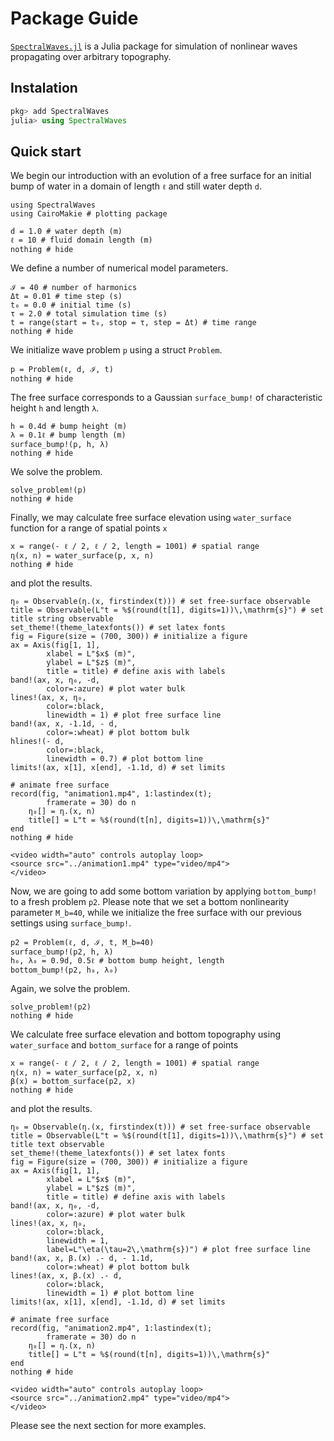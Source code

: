 # Package Guide

[`SpectralWaves.jl`](https://github.com/mcpaprota/SpectralWaves.jl) is a Julia package for simulation of nonlinear waves propagating over arbitrary topography.

## Instalation

```julia
pkg> add SpectralWaves
julia> using SpectralWaves
```

## Quick start

We begin our introduction with an evolution of a free surface for an initial bump of water in a domain of length `ℓ` and still water depth `d`.

```@example 0
using SpectralWaves
using CairoMakie # plotting package

d = 1.0 # water depth (m)
ℓ = 10 # fluid domain length (m)
nothing # hide
```

We define a number of numerical model parameters.

```@example 0
ℐ = 40 # number of harmonics
Δt = 0.01 # time step (s)
t₀ = 0.0 # initial time (s)
τ = 2.0 # total simulation time (s)
t = range(start = t₀, stop = τ, step = Δt) # time range
nothing # hide
```

We initialize wave problem `p` using a struct `Problem`.

```@example 0
p = Problem(ℓ, d, ℐ, t)
nothing # hide
```

The free surface corresponds to a Gaussian `surface_bump!` of characteristic height `h` and length `λ`.

```@example 0
h = 0.4d # bump height (m)
λ = 0.1ℓ # bump length (m)
surface_bump!(p, h, λ)
nothing # hide
```

We solve the problem.

```@example 0
solve_problem!(p)
nothing # hide
```

Finally, we may calculate free surface elevation using `water_surface` function for a range of spatial points `x`

```@example 0
x = range(- ℓ / 2, ℓ / 2, length = 1001) # spatial range
η(x, n) = water_surface(p, x, n)
nothing # hide
```
and plot the results.

```@example 0
η₀ = Observable(η.(x, firstindex(t))) # set free-surface observable
title = Observable(L"t = %$(round(t[1], digits=1))\,\mathrm{s}") # set title string observable
set_theme!(theme_latexfonts()) # set latex fonts
fig = Figure(size = (700, 300)) # initialize a figure
ax = Axis(fig[1, 1], 
        xlabel = L"$x$ (m)", 
        ylabel = L"$z$ (m)",
        title = title) # define axis with labels
band!(ax, x, η₀, -d, 
        color=:azure) # plot water bulk
lines!(ax, x, η₀, 
        color=:black, 
        linewidth = 1) # plot free surface line
band!(ax, x, -1.1d, - d, 
        color=:wheat) # plot bottom bulk
hlines!(- d, 
        color=:black, 
        linewidth = 0.7) # plot bottom line
limits!(ax, x[1], x[end], -1.1d, d) # set limits

# animate free surface
record(fig, "animation1.mp4", 1:lastindex(t);
        framerate = 30) do n
    η₀[] = η.(x, n)
    title[] = L"t = %$(round(t[n], digits=1))\,\mathrm{s}"
end
nothing # hide
```

```@raw html
<video width="auto" controls autoplay loop>
<source src="../animation1.mp4" type="video/mp4">
</video>
```

Now, we are going to add some bottom variation by applying `bottom_bump!` to a fresh problem `p2`. Please note that we set a bottom nonlinearity parameter `M_b=40`, while we initialize the free surface with our previous settings using `surface_bump!`.

```@example 0
p2 = Problem(ℓ, d, ℐ, t, M_b=40)
surface_bump!(p2, h, λ)
h₀, λ₀ = 0.9d, 0.5ℓ # bottom bump height, length
bottom_bump!(p2, h₀, λ₀)
```

Again, we solve the problem.

```@example 0
solve_problem!(p2)
nothing # hide
```

We calculate free surface elevation and bottom topography using `water_surface` and `bottom_surface` for a range of points

```@example 0
x = range(- ℓ / 2, ℓ / 2, length = 1001) # spatial range
η(x, n) = water_surface(p2, x, n)
β(x) = bottom_surface(p2, x)
nothing # hide
```
and plot the results.

```@example 0
η₀ = Observable(η.(x, firstindex(t))) # set free-surface observable
title = Observable(L"t = %$(round(t[1], digits=1))\,\mathrm{s}") # set title text observable
set_theme!(theme_latexfonts()) # set latex fonts
fig = Figure(size = (700, 300)) # initialize a figure
ax = Axis(fig[1, 1], 
        xlabel = L"$x$ (m)", 
        ylabel = L"$z$ (m)",
        title = title) # define axis with labels
band!(ax, x, η₀, -d, 
        color=:azure) # plot water bulk
lines!(ax, x, η₀, 
        color=:black, 
        linewidth = 1, 
        label=L"\eta(\tau=2\,\mathrm{s})") # plot free surface line
band!(ax, x, β.(x) .- d, - 1.1d, 
        color=:wheat) # plot bottom bulk
lines!(ax, x, β.(x) .- d, 
        color=:black, 
        linewidth = 1) # plot bottom line
limits!(ax, x[1], x[end], -1.1d, d) # set limits

# animate free surface
record(fig, "animation2.mp4", 1:lastindex(t);
        framerate = 30) do n
    η₀[] = η.(x, n)
    title[] = L"t = %$(round(t[n], digits=1))\,\mathrm{s}"
end
nothing # hide
```

```@raw html
<video width="auto" controls autoplay loop>
<source src="../animation2.mp4" type="video/mp4">
</video>
```

Please see the next section for more examples.